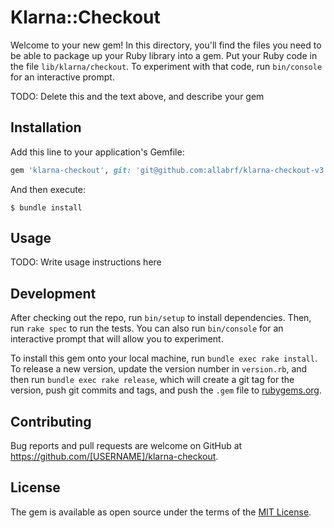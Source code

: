 # Klarna::Checkout

Welcome to your new gem! In this directory, you'll find the files you need to be able to package up your Ruby library into a gem. Put your Ruby code in the file `lib/klarna/checkout`. To experiment with that code, run `bin/console` for an interactive prompt.

TODO: Delete this and the text above, and describe your gem

## Installation

Add this line to your application's Gemfile:

```ruby
gem 'klarna-checkout', git: 'git@github.com:allabrf/klarna-checkout-v3.git'
```

And then execute:

    $ bundle install

## Usage

TODO: Write usage instructions here

## Development

After checking out the repo, run `bin/setup` to install dependencies. Then, run `rake spec` to run the tests. You can also run `bin/console` for an interactive prompt that will allow you to experiment.

To install this gem onto your local machine, run `bundle exec rake install`. To release a new version, update the version number in `version.rb`, and then run `bundle exec rake release`, which will create a git tag for the version, push git commits and tags, and push the `.gem` file to [rubygems.org](https://rubygems.org).

## Contributing

Bug reports and pull requests are welcome on GitHub at https://github.com/[USERNAME]/klarna-checkout.


## License

The gem is available as open source under the terms of the [MIT License](https://opensource.org/licenses/MIT).
